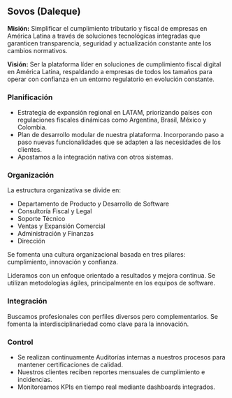 ## Sovos (Daleque)

**Misión:** Simplificar el cumplimiento tributario y fiscal de empresas en América Latina a través de soluciones tecnológicas integradas que garanticen transparencia, seguridad y actualización constante ante los cambios normativos.

**Visión:** Ser la plataforma líder en soluciones de cumplimiento fiscal digital en América Latina, respaldando a empresas de todos los tamaños para operar con confianza en un entorno regulatorio en evolución constante.

### Planificación

* Estrategia de expansión regional en LATAM, priorizando países con regulaciones fiscales dinámicas como Argentina, Brasil, México y Colombia.
* Plan de desarrollo modular de nuestra plataforma. Incorporando paso a paso nuevas funcionalidades que se adapten a las necesidades de los clientes.
* Apostamos a la integración nativa con otros sistemas.

### Organización

La estructura organizativa se divide en:

* Departamento de Producto y Desarrollo de Software
* Consultoría Fiscal y Legal
* Soporte Técnico
* Ventas y Expansión Comercial
* Administración y Finanzas
* Dirección

Se fomenta una cultura organizacional basada en tres pilares: cumplimiento, innovación y confianza.

Lideramos con un enfoque orientado a resultados y mejora continua. Se utilizan metodologías ágiles, principalmente en los equipos de software.

### Integración

Buscamos profesionales con perfiles diversos pero complementarios. Se fomenta la interdisciplinariedad como clave para la innovación.

### Control

* Se realizan continuamente Auditorías internas a nuestros procesos para mantener certificaciones de calidad.
* Nuestros clientes reciben reportes mensuales de cumplimiento e incidencias.
* Monitoreamos KPIs en tiempo real mediante dashboards integrados.
